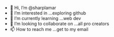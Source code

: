 - 👋 Hi, I’m @sharplamar
- 👀 I’m interested in ...exploring github
- 🌱 I’m currently learning ...web dev
- 💞️ I’m looking to collaborate on ...all pro creators
- 📫 How to reach me ...get to my email

<!---
sharplamar/sharplamar is a ✨ special ✨ repository because its `README.md` (this file) appears on your GitHub profile.
You can click the Preview link to take a look at your changes.
--->

